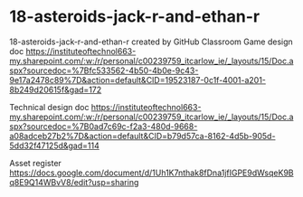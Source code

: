 # 18-asteroids-jack-r-and-ethan-r
18-asteroids-jack-r-and-ethan-r created by GitHub Classroom
Game design doc
https://instituteoftechnol663-my.sharepoint.com/:w:/r/personal/c00239759_itcarlow_ie/_layouts/15/Doc.aspx?sourcedoc=%7Bfc533562-4b50-4b0e-9c43-9e17a2478c89%7D&action=default&CID=19523187-0c1f-4001-a201-8b249d20615f&gad=172

Technical design doc
https://instituteoftechnol663-my.sharepoint.com/:w:/r/personal/c00239759_itcarlow_ie/_layouts/15/Doc.aspx?sourcedoc=%7B0ad7c69c-f2a3-480d-9668-a08adceb27b2%7D&action=default&CID=b79d57ca-8162-4d5b-905d-5dd32f47125d&gad=114


Asset register
https://docs.google.com/document/d/1Uh1K7nthak8fDna1jfIGPE9dWsqeK9Bq8E9Q14WBvV8/edit?usp=sharing
